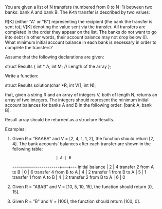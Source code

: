 You are given a list of N transfers (numbered from 0 to N−1) between two banks: bank A and bank B. The K-th transfer is described by two values:

R[K] (either "A" or "B") representing the recipient (the bank the transfer is sent to);
V[K] denoting the value sent via the transfer.
All transfers are completed in the order they appear on the list. The banks do not want to go into debt (in other words, their account balance may not drop below 0). What minimum initial account balance in each bank is necessary in order to complete the transfers?

Assume that the following declarations are given:

struct Results {
  int * A;
  int M; // Length of the array
};

Write a function:

struct Results solution(char *R, int V[], int N);

that, given a string R and an array of integers V, both of length N, returns an array of two integers. The integers should represent the minimum initial account balances for banks A and B in the following order: [bank A, bank B].

Result array should be returned as a structure Results.

Examples:

1. Given R = "BAABA" and V = [2, 4, 1, 1, 2], the function should return [2, 4]. The bank accounts’ balances after each transfer are shown in the following table:


                           | A | B
   ------------------------+---+---
    initial balance        | 2 | 4
    transfer 2 from A to B | 0 | 6
    transfer 4 from B to A | 4 | 2
    transfer 1 from B to A | 5 | 1
    transfer 1 from A to B | 4 | 2
    transfer 2 from B to A | 6 | 0
2. Given R = "ABAB" and V = [10, 5, 10, 15], the function should return [0, 15].

3. Given R = "B" and V = [100], the function should return [100, 0].